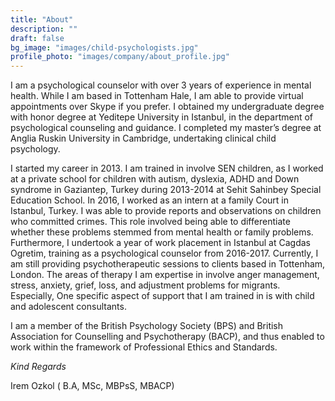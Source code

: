 ```yaml
---
title: "About"
description: ""
draft: false
bg_image: "images/child-psychologists.jpg"
profile_photo: "images/company/about_profile.jpg"
---
```


I am a psychological counselor with over 3 years of experience in mental health. While I am based in Tottenham Hale, I am able to provide virtual appointments over Skype if you prefer. I obtained my undergraduate degree with honor degree at Yeditepe University in Istanbul, in the department of psychological counseling and guidance. I completed my master’s degree at Anglia Ruskin University in Cambridge, undertaking clinical child psychology. 

I started my career in 2013. I am trained in involve SEN children, as I worked at a private school for children with autism, dyslexia, ADHD and Down syndrome in Gaziantep, Turkey during 2013-2014 at Sehit Sahinbey Special Education School. In 2016, I worked as an intern at a family Court in Istanbul, Turkey. I was able to provide reports and observations on children who committed crimes. This role involved being able to differentiate whether these problems stemmed from mental health or family problems. Furthermore, I undertook a year of work placement in Istanbul at Cagdas Ogretim, training as a psychological counselor from 2016-2017.
Currently, I am still providing psychotherapeutic sessions to clients based in Tottenham, London. The areas of therapy I am expertise in involve anger management, stress, anxiety, grief, loss, and adjustment problems for migrants. Especially, One specific aspect of support that I am trained in is with child and adolescent consultants. 

I am a member of the British Psychology Society (BPS) and British Association for Counselling and Psychotherapy (BACP), and thus enabled to work within the framework of Professional Ethics and Standards. 


*Kind Regards*

Irem Ozkol ( B.A, MSc, MBPsS, MBACP)
   
